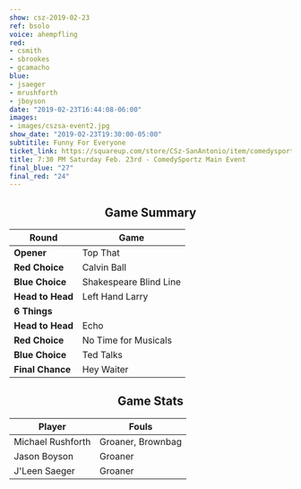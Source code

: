 ```yaml
---
show: csz-2019-02-23
ref: bsolo
voice: ahempfling
red:
- csmith
- sbrookes
- gcamacho
blue:
- jsaeger
- mrushforth
- jboyson
date: "2019-02-23T16:44:08-06:00"
images:
- images/cszsa-event2.jpg
show_date: "2019-02-23T19:30:00-05:00"
subtitile: Funny For Everyone
ticket_link: https://squareup.com/store/CSz-SanAntonio/item/comedysportz-saturday-night-22
title: 7:30 PM Saturday Feb. 23rd - ComedySportz Main Event
final_blue: "27"
final_red: "24"
---
```

<center>

## Game Summary

| **Round** | **Game** |
|--------------|------|
| **Opener**       |Top That|
| **Red Choice**   |Calvin Ball|
| **Blue Choice**  |Shakespeare Blind Line  |
| **Head to Head** |Left Hand Larry     |
| **6 Things**     |      |
| **Head to Head** |Echo     |
| **Red Choice**   |No Time for Musicals  |
| **Blue Choice**  |Ted Talks    |
| **Final Chance** |Hey Waiter   |

## Game Stats

| **Player** | **Fouls** |
|--------|-------|
|Michael Rushforth|Groaner, Brownbag|
|Jason Boyson |Groaner   |
|J'Leen Saeger   |Groaner   |

</center>
